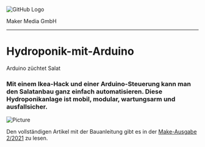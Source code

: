 ![GitHub Logo](http://www.heise.de/make/icons/make_logo.png)

Maker Media GmbH
*** 

# Hydroponik-mit-Arduino
Arduino züchtet Salat

### Mit einem Ikea-Hack und einer Arduino-Steuerung kann man den Salatanbau ganz einfach automatisieren. Diese Hydroponikanlage ist mobil, modular, wartungsarm und ausfallsicher. 



![Picture](https://github.com/MakeMagazinDE/Hydroponik-mit-Arduino/blob/master/hydroponik.jpg)

Den vollständigen Artikel mit der Bauanleitung gibt es in der [Make-Ausgabe 2/2021](https://www.heise.de/select/make/2021/2/2023018371963195365) zu lesen. 
